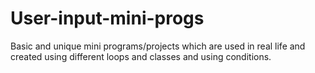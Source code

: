 # User-input-mini-progs
Basic and unique mini programs/projects which are used in real life and created using different loops and classes and using conditions.

